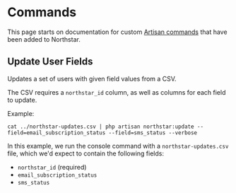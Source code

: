 # Commands

This page starts on documentation for custom [Artisan commands](https://laravel.com/docs/6.x/artisan#writing-commands) that have been added to Northstar.

## Update User Fields

Updates a set of users with given field values from a CSV.

The CSV requires a `northstar_id` column, as well as columns for each field to update.

Example:

```
cat ../northstar-updates.csv | php artisan northstar:update --field=email_subscription_status --field=sms_status --verbose
```

In this example, we run the console command with a `northstar-updates.csv` file, which we'd expect to contain the following fields:

- `northstar_id` (required)
- `email_subscription_status`
- `sms_status`
